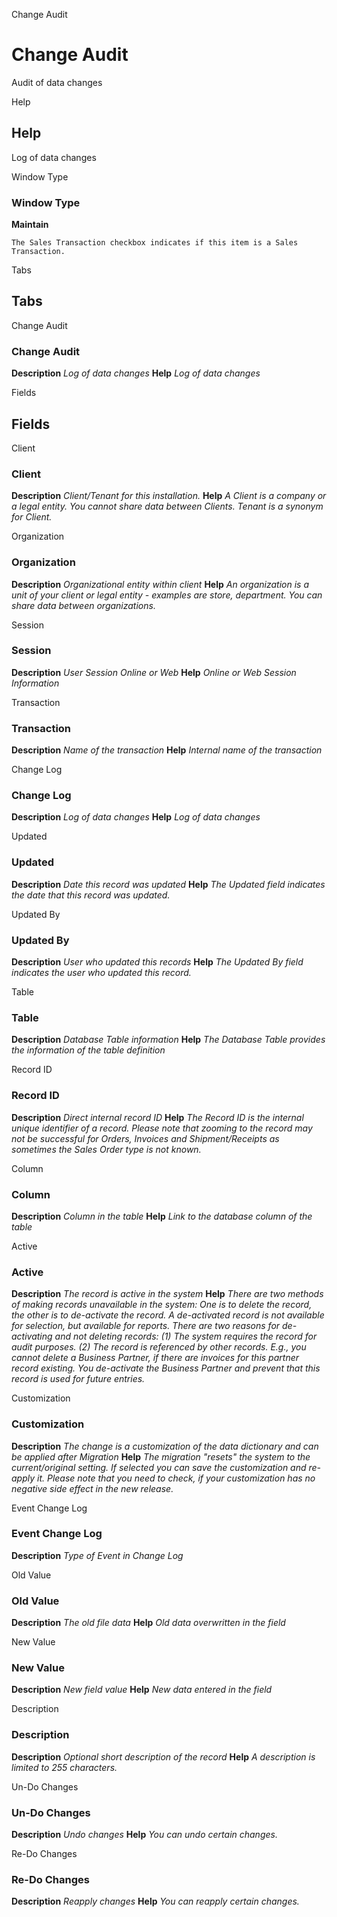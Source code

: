 
Change Audit
# Change Audit


Audit of data changes

Help
## Help

Log of data changes

Window Type
### Window Type

**Maintain**

```
The Sales Transaction checkbox indicates if this item is a Sales Transaction.
```

Tabs
## Tabs


Change Audit
### Change Audit

**Description**
 *Log of data changes*
**Help**
 *Log of data changes*

Fields
## Fields


Client
### Client

**Description**
 *Client/Tenant for this installation.*
**Help**
 *A Client is a company or a legal entity. You cannot share data between Clients. Tenant is a synonym for Client.*

Organization
### Organization

**Description**
 *Organizational entity within client*
**Help**
 *An organization is a unit of your client or legal entity - examples are store, department. You can share data between organizations.*

Session
### Session

**Description**
 *User Session Online or Web*
**Help**
 *Online or Web Session Information*

Transaction
### Transaction

**Description**
 *Name of the transaction*
**Help**
 *Internal name of the transaction*

Change Log
### Change Log

**Description**
 *Log of data changes*
**Help**
 *Log of data changes*

Updated
### Updated

**Description**
 *Date this record was updated*
**Help**
 *The Updated field indicates the date that this record was updated.*

Updated By
### Updated By

**Description**
 *User who updated this records*
**Help**
 *The Updated By field indicates the user who updated this record.*

Table
### Table

**Description**
 *Database Table information*
**Help**
 *The Database Table provides the information of the table definition*

Record ID
### Record ID

**Description**
 *Direct internal record ID*
**Help**
 *The Record ID is the internal unique identifier of a record. Please note that zooming to the record may not be successful for Orders, Invoices and Shipment/Receipts as sometimes the Sales Order type is not known.*

Column
### Column

**Description**
 *Column in the table*
**Help**
 *Link to the database column of the table*

Active
### Active

**Description**
 *The record is active in the system*
**Help**
 *There are two methods of making records unavailable in the system: One is to delete the record, the other is to de-activate the record. A de-activated record is not available for selection, but available for reports.
There are two reasons for de-activating and not deleting records:
(1) The system requires the record for audit purposes.
(2) The record is referenced by other records. E.g., you cannot delete a Business Partner, if there are invoices for this partner record existing. You de-activate the Business Partner and prevent that this record is used for future entries.*

Customization
### Customization

**Description**
 *The change is a customization of the data dictionary and can be applied after Migration*
**Help**
 *The migration "resets" the system to the current/original setting.  If selected you can save the customization and re-apply it.  Please note that you need to check, if your customization has no negative side effect in the new release.*

Event Change Log
### Event Change Log

**Description**
 *Type of Event in Change Log*

Old Value
### Old Value

**Description**
 *The old file data*
**Help**
 *Old data overwritten in the field*

New Value
### New Value

**Description**
 *New field value*
**Help**
 *New data entered in the field*

Description
### Description

**Description**
 *Optional short description of the record*
**Help**
 *A description is limited to 255 characters.*

Un-Do Changes
### Un-Do Changes

**Description**
 *Undo changes*
**Help**
 *You can undo certain changes.*

Re-Do Changes
### Re-Do Changes

**Description**
 *Reapply changes*
**Help**
 *You can reapply certain changes.*
